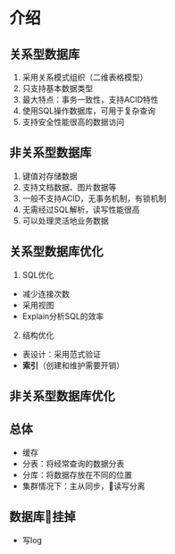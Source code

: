 # 介绍

## 关系型数据库
1. 采用关系模式组织（二维表格模型）
2. 只支持基本数据类型
3. 最大特点：事务一致性，支持ACID特性
4. 使用SQL操作数据库，可用于复杂查询
5. 支持安全性能很高的数据访问

## 非关系型数据库
1. 键值对存储数据
2. 支持文档数据、图片数据等
3. 一般不支持ACID，无事务机制，有锁机制
4. 无需经过SQL解析，读写性能很高
5. 可以处理灵活地业务数据

## 关系型数据库优化
1. SQL优化
* 减少连接次数
* 采用视图
* Explain分析SQL的效率
2. 结构优化
* 表设计：采用范式验证
* **索引**（创建和维护需要开销）

## 非关系型数据库优化

## 总体
* 缓存
* 分表：将经常查询的数据分表
* 分库：将数据存放在不同的位置
* 集群情况下：主从同步，读写分离

## 数据库挂掉
* 写log